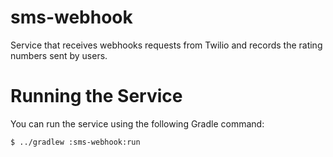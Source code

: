# sms-webhook
Service that receives webhooks requests from Twilio and records the rating numbers sent by users.

# Running the Service
You can run the service using the following Gradle command:

    $ ../gradlew :sms-webhook:run
